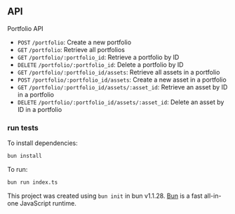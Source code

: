 ## API
Portfolio API
* `POST` `/portfolio`: Create a new portfolio
* `GET` `/portfolio`: Retrieve all portfolios
* `GET` `/portfolio/:portfolio_id`: Retrieve a portfolio by ID
* `DELETE` `/portfolio/:portfolio_id`: Delete a portfolio by ID
* `GET` `/portfolio/:portfolio_id/assets`: Retrieve all assets in a portfolio
* `POST` `/portfolio/:portfolio_id/assets`: Create a new asset in a portfolio
* `GET` `/portfolio/:portfolio_id/assets/:asset_id`: Retrieve an asset by ID in a portfolio
* `DELETE` `/portfolio/:portfolio_id/assets/:asset_id`: Delete an asset by ID in a portfolio

### run tests

To install dependencies:

```bash
bun install
```

To run:

```bash
bun run index.ts
```

This project was created using `bun init` in bun v1.1.28. [Bun](https://bun.sh) is a fast all-in-one JavaScript runtime.
